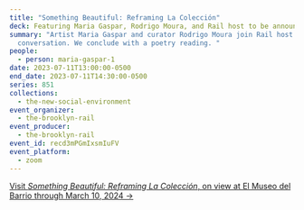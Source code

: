 ```yaml
---
title: "Something Beautiful: Reframing La Colección"
deck: Featuring Maria Gaspar, Rodrigo Moura, and Rail host to be announced
summary: "Artist Maria Gaspar and curator Rodrigo Moura join Rail host for a
  conversation. We conclude with a poetry reading. "
people:
  - person: maria-gaspar-1
date: 2023-07-11T13:00:00-0500
end_date: 2023-07-11T14:30:00-0500
series: 851
collections:
  - the-new-social-environment
event_organizer:
  - the-brooklyn-rail
event_producer:
  - the-brooklyn-rail
event_id: recd3mPGmIxsmIuFV
event_platform:
  - zoom
---
```

[V﻿isit *Something Beautiful: Reframing La Colección*, on view at El Museo del Barrio through March 10, 2024 →](https://www.elmuseo.org/exhibition/something-beautiful-reframing-la-coleccion/)